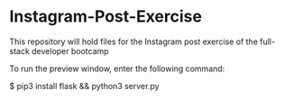 # Instagram-Post-Exercise
This repository will hold files for the Instagram post exercise of the full-stack developer bootcamp

To run the preview window, enter the following command:

$ pip3 install flask && python3 server.py